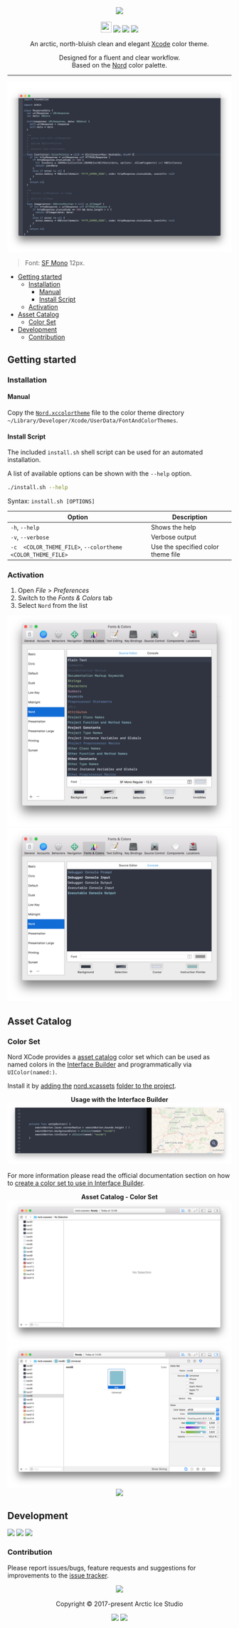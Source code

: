<p align="center"><img src="https://cdn.rawgit.com/arcticicestudio/nord-xcode/develop/assets/nord-xcode-banner.svg"/></p>

<p align="center"><img src="https://assets-cdn.github.com/favicon.ico" width=24 height=24/> <a href="https://github.com/arcticicestudio/nord-xcode/releases/latest"><img src="https://img.shields.io/github/release/arcticicestudio/nord-xcode.svg?style=flat-square"/></a> <a href="https://github.com/arcticicestudio/nord/releases/tag/v0.2.0"><img src="https://img.shields.io/badge/Nord-v0.2.0-88C0D0.svg?style=flat-square"/></a> <a href="https://developer.apple.com/xcode"><img src="https://img.shields.io/badge/Xcode-v8+-1C91FE.svg?style=flat-square"/></a></p>

<p align="center">An arctic, north-bluish clean and elegant <a href="https://developer.apple.com/xcode">Xcode</a> color theme.</p>

<p align="center">Designed for a fluent and clear workflow.<br>
Based on the <a href="https://github.com/arcticicestudio/nord">Nord</a> color palette.</p>

---

<p align="center"><img src="https://raw.githubusercontent.com/arcticicestudio/nord-xcode/develop/assets/scrot-preview.png"/><blockquote>Font: <a href="https://developer.apple.com/fonts">SF Mono</a> 12px.</blockquote></p>

  - [Getting started](#getting-started)
    - [Installation](#installation)
      - [Manual](#manual)
      - [Install Script](#install-script)
    - [Activation](#activation)
  - [Asset Catalog](#asset-catalog)
    - [Color Set](#color-set)
  - [Development](#development)
    - [Contribution](#contribution)

## Getting started
### Installation
#### Manual
Copy the [`Nord.xccolortheme`](https://github.com/arcticicestudio/nord-xcode/blob/develop/src/Nord.xccolortheme) file to the color theme directory `~/Library/Developer/Xcode/UserData/FontAndColorThemes`.

#### Install Script
The included `install.sh` shell script can be used for an automated installation.

A list of available options can be shown with the `--help` option.
```sh
./install.sh --help
```
Syntax: `install.sh [OPTIONS]`

| Option | Description |
| --- | --- |
| `-h`, `--help` | Shows the help |
| `-v`, `--verbose` | Verbose output |
| `-c  <COLOR_THEME_FILE>`, `--colortheme <COLOR_THEME_FILE>` | Use the specified color theme file |

### Activation
  1. Open *File* > *Preferences*
  2. Switch to the *Fonts & Colors* tab
  3. Select `Nord` from the list

<p align="center"><img src="https://raw.githubusercontent.com/arcticicestudio/nord-xcode/develop/assets/scrot-docs-preferences-editor.png"/><br><img src="https://raw.githubusercontent.com/arcticicestudio/nord-xcode/develop/assets/scrot-docs-preferences-console.png"/></p>

## Asset Catalog

### Color Set

Nord XCode provides a [asset catalog][asset-catalog] color set which can be used as named colors in the [Interface Builder][interface-builder] and programmatically via `UIColor(named:)`.

Install it by [adding the][add-folder-to-project] [nord.xcassets][nord-xcassets] [folder to the project][add-folder-to-project].

<p align="center"><strong>Usage with the Interface Builder</strong><br><img src="https://raw.githubusercontent.com/arcticicestudio/nord-xcode/develop/assets/scrot-asset-catalog-color-set-interface-builder.png"/></p>

For more information please read the official documentation section on how to [create a color set to use in Interface Builder][asset-catalog-creation].

<p align="center"><strong>Asset Catalog - Color Set</strong><br><img src="https://raw.githubusercontent.com/arcticicestudio/nord-xcode/develop/assets/scrot-asset-catalog-color-set.png"/><br><img src="https://raw.githubusercontent.com/arcticicestudio/nord-xcode/develop/assets/scrot-asset-catalog-color-set-selected.png"/><br><img src="https://raw.githubusercontent.com/arcticicestudio/nord-xcode/develop/assets/scrcast-assets-catalog-color-set.gif"/></p>

## Development
[![](https://img.shields.io/badge/Changelog-0.1.0-81A1C1.svg?style=flat-square)](https://github.com/arcticicestudio/nord-xcode/blob/v0.1.0/CHANGELOG.md) [![](https://img.shields.io/badge/Workflow-gitflow--branching--model-81A1C1.svg?style=flat-square)](http://nvie.com/posts/a-successful-git-branching-model) [![](https://img.shields.io/badge/Versioning-ArcVer_0.8.0-81A1C1.svg?style=flat-square)](https://github.com/arcticicestudio/arcver)

### Contribution
Please report issues/bugs, feature requests and suggestions for improvements to the [issue tracker](https://github.com/arcticicestudio/nord-xcode/issues).

<p align="center"><img src="https://cdn.rawgit.com/arcticicestudio/nord/develop/src/assets/banner-footer-mountains.svg" /></p>

<p align="center">Copyright &copy; 2017-present Arctic Ice Studio</p>

<p align="center"><a href="https://github.com/arcticicestudio/nord-xcode/blob/develop/LICENSE.md"><img src="https://img.shields.io/badge/License-MIT-5E81AC.svg?style=flat-square"/></a> <a href="https://creativecommons.org/licenses/by-sa/4.0"><img src="https://img.shields.io/badge/License-CC_BY--SA_4.0-5E81AC.svg?style=flat-square"/></a></p>

[asset-catalog]: https://developer.apple.com/library/content/documentation/Xcode/Reference/xcode_ref-Asset_Catalog_Format
[asset-catalog-creation]: http://help.apple.com/xcode/mac/current/#/dev10510b1f7
[interface-builder]: https://developer.apple.com/xcode/interface-builder
[add-folder-to-project]: http://help.apple.com/xcode/mac/current/#/dev81ce1d383
[nord-xcassets]: https://github.com/arcticicestudio/nord-xcode/tree/develop/src/nord.xcassets
